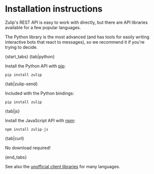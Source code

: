 # Installation instructions

Zulip's REST API is easy to work with directly, but there are API
libraries available for a few popular languages.

The Python library is the most advanced (and has tools for easily
writing interactive bots that react to messages), so we recommend it
if you're trying to decide.

{start_tabs}
{tab|python}

Install the Python API with [pip](https://pypi.python.org/pypi/zulip/):

```
pip install zulip
```

{tab|zulip-send}

Included with the Python bindings:

```
pip install zulip
```

{tab|js}

Install the JavaScript API with [npm](https://www.npmjs.com/package/zulip-js):

```
npm install zulip-js
```

{tab|curl}

No download required!

{end_tabs}

See also the [unofficial client libraries](#client-libraries) for many languages.
